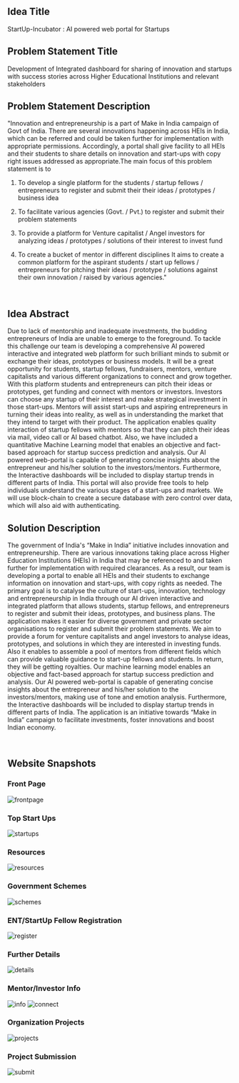 ## Idea Title	
StartUp-Incubator : AI powered web portal for Startups


## Problem Statement Title
Development of Integrated dashboard for sharing of innovation and startups with success stories across Higher Educational Institutions and relevant stakeholders


## Problem Statement Description
"Innovation and entrepreneurship is a part of Make in India campaign of Govt of India. There are several innovations happening across HEIs in India, which can be referred and could be taken further for implementation with appropriate permissions. Accordingly, a portal shall give facility to all HEIs and their students to share details on innovation and start-ups with copy right issues addressed as appropriate.The main focus of this problem statement is to 

1. To develop a single platform for the students / startup fellows / entrepreneurs to register and submit their their ideas / prototypes / business idea 

2. To facilitate various agencies (Govt. / Pvt.) to register and submit their problem statements 

3. To provide a platform for Venture capitalist / Angel investors for analyzing ideas / prototypes / solutions of their interest to invest fund 

4. To create a bucket of mentor in different disciplines It aims to create a common platform for the aspirant students / start up fellows / entrepreneurs for pitching their ideas / prototype / solutions against their own innovation / raised by various agencies."

<br>




## Idea Abstract
Due to lack of mentorship and inadequate investments, the budding entrepreneurs of India are unable to emerge to the foreground. To tackle this challenge our team is developing a comprehensive AI powered interactive and integrated web platform for such brilliant minds to submit or exchange their ideas, prototypes or business models. It will be a great opportunity for students, startup fellows, fundraisers, mentors, venture capitalists and various different organizations to connect and grow together. With this platform students and entrepreneurs can pitch their ideas or prototypes, get funding and connect with mentors or investors. Investors can choose any startup of their interest and make strategical investment in those start-ups. Mentors will assist start-ups and aspiring entrepreneurs in turning their ideas into reality, as well as in understanding the market that they intend to target with their product. The application enables quality interaction of startup fellows with mentors so that they can pitch their ideas via mail, video call or AI based chatbot. Also, we have included a quantitative Machine Learning model that enables an objective and fact-based approach for startup success prediction and analysis. Our AI powered web-portal is capable of generating concise insights about the entrepreneur and his/her solution to the investors/mentors. Furthermore, the Interactive dashboards will be included to display startup trends in different parts of India. This portal will also provide free tools to help individuals understand the various stages of a start-ups and markets. We will use block-chain to create a secure database with zero control over data, which will also aid with authenticating.


## Solution Description
The government of India's “Make in India” initiative includes innovation and entrepreneurship. There are various innovations taking place across Higher Education Institutions (HEIs) in India that may be referenced to and taken further for implementation with required clearances. As a result, our team is developing a portal to enable all HEIs and their students to exchange information on innovation and start-ups, with copy rights as needed. The primary goal is to catalyse the culture of start-ups, innovation, technology and entrepreneurship in India through our AI driven interactive and integrated platform that allows students, startup fellows, and entrepreneurs to register and submit their ideas, prototypes, and business plans. The application makes it easier for diverse government and private sector organisations to register and submit their problem statements. We aim to provide a forum for venture capitalists and angel investors to analyse ideas, prototypes, and solutions in which they are interested in investing funds. Also it enables to assemble a pool of mentors from different fields which can provide valuable guidance to start-up fellows and students. In return, they will be getting royalties. Our machine learning model enables an objective and fact-based approach for startup success prediction and analysis. Our AI powered web-portal is capable of generating concise insights about the entrepreneur and his/her solution to the investors/mentors, making use of tone and emotion analysis. Furthermore, the Interactive dashboards will be included to display startup trends in different parts of India. The application is an initiative towards “Make in India” campaign to facilitate investments, foster innovations and boost Indian economy.

<br>

## Website Snapshots

### Front Page
![frontpage](website-snapshots/home.png)

### Top Start Ups
![startups](website-snapshots/topstartups.png)

### Resources
![resources](website-snapshots/learningresources.png)

### Government Schemes
![schemes](website-snapshots/govschemes.png)

### ENT/StartUp Fellow Registration
![register](website-snapshots/entreg.png)

### Further Details
![details](website-snapshots/8.PNG)

### Mentor/Investor Info
![info](website-snapshots/7.PNG)
![connect](website-snapshots/10.PNG)

### Organization Projects
![projects](website-snapshots/9.PNG)

### Project Submission
![submit](website-snapshots/4.PNG)

